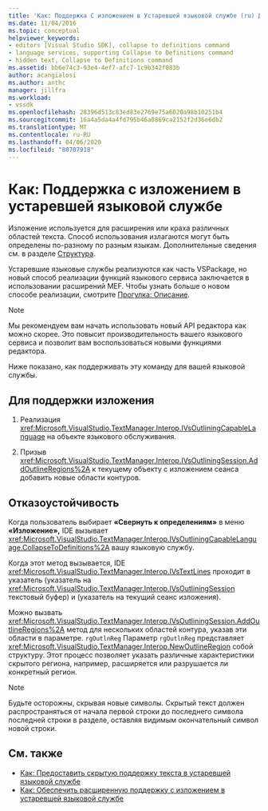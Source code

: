 ```yaml
---
title: 'Как: Поддержка С изложением в Устаревшей языковой службе (ru) Документы Майкрософт'
ms.date: 11/04/2016
ms.topic: conceptual
helpviewer_keywords:
- editors [Visual Studio SDK], collapse to definitions command
- language services, supporting Collapse to Definitions command
- hidden text, Collapse to Definitions command
ms.assetid: bb6e74c3-93e4-4ef7-afc7-1c9b342f083b
author: acangialosi
ms.author: anthc
manager: jillfra
ms.workload:
- vssdk
ms.openlocfilehash: 28396d513c83ed83e2769e75a6020a98b10251b4
ms.sourcegitcommit: 16a4a5da4a4fd795b46a0869ca2152f2d36e6db2
ms.translationtype: MT
ms.contentlocale: ru-RU
ms.lasthandoff: 04/06/2020
ms.locfileid: "80707918"
---
```

# <a name="how-to-support-outlining-in-a-legacy-language-service"></a>Как: Поддержка с изложением в устаревшей языковой службе
Изложение используется для расширения или краха различных областей текста. Способ использования излагаются могут быть определены по-разному по разным языкам. Дополнительные сведения см. в разделе [Структура](../../ide/outlining.md).

 Устаревшие языковые службы реализуются как часть VSPackage, но новый способ реализации функций языкового сервиса заключается в использовании расширений MEF. Чтобы узнать больше о новом способе реализации, смотрите [Прогулка: Описание](../../extensibility/walkthrough-outlining.md).

> [!NOTE]
> Мы рекомендуем вам начать использовать новый API редактора как можно скорее. Это повысит производительность вашего языкового сервиса и позволит вам воспользоваться новыми функциями редактора.

 Ниже показано, как поддерживать эту команду для вашей языковой службы.

## <a name="to-support-outlining"></a>Для поддержки изложения

1. Реализация <xref:Microsoft.VisualStudio.TextManager.Interop.IVsOutliningCapableLanguage> на объекте языкового обслуживания.

2. Призыв <xref:Microsoft.VisualStudio.TextManager.Interop.IVsOutliningSession.AddOutlineRegions%2A> к текущему объекту с изложением сеанса добавить новые области контуров.

## <a name="robust-programming"></a>Отказоустойчивость
 Когда пользователь выбирает **«Свернуть к определениям»** в меню **«Изложение»,** IDE вызывает <xref:Microsoft.VisualStudio.TextManager.Interop.IVsOutliningCapableLanguage.CollapseToDefinitions%2A> вашу языковую службу.

 Когда этот метод вызывается, IDE <xref:Microsoft.VisualStudio.TextManager.Interop.IVsTextLines> проходит в указатель (указатель на <xref:Microsoft.VisualStudio.TextManager.Interop.IVsOutliningSession> текстовый буфер) и (указатель на текущий сеанс изложения).

 Можно вызвать <xref:Microsoft.VisualStudio.TextManager.Interop.IVsOutliningSession.AddOutlineRegions%2A> метод для нескольких областей контура, указав эти области в параметре. `rgOutlnReg` Параметр `rgOutlnReg` представляет <xref:Microsoft.VisualStudio.TextManager.Interop.NewOutlineRegion> собой структуру. Этот процесс позволяет указать различные характеристики скрытого региона, например, расширяется или разрушается ли конкретный регион.

> [!NOTE]
> Будьте осторожны, скрывая новые символы. Скрытый текст должен распространяться от начала первой строки до последнего символа последней строки в разделе, оставляя видимым окончательный символ новой строки.

## <a name="see-also"></a>См. также
- [Как: Предоставить скрытую поддержку текста в устаревшей языковой службе](../../extensibility/internals/how-to-provide-hidden-text-support-in-a-legacy-language-service.md)
- [Как: Обеспечить расширенную поддержку с изложением в устаревшей языковой службе](../../extensibility/internals/how-to-provide-expanded-outlining-support-in-a-legacy-language-service.md)
